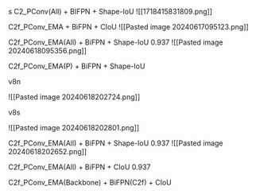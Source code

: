 s C2_PConv(All) + BIFPN +  Shape-IoU 
![[1718415831809.png]]


C2f_PConv_EMA + BiFPN + CIoU
![[Pasted image 20240617095123.png]]


C2f_PConv_EMA(All) + BiFPN + Shape-IoU  0.937
![[Pasted image 20240618095356.png]]

C2f_PConv_EMA(P) + BiFPN + Shape-IoU





v8n

![[Pasted image 20240618202724.png]]


v8s

![[Pasted image 20240618202801.png]]





C2f_PConv_EMA(All) + BiFPN + Shape-IoU  0.937
![[Pasted image 20240618202652.png]]

C2f_PConv_EMA(All) + BiFPN + CIoU   0.937





C2f_PConv_EMA(Backbone) + BiFPN(C2f) + CIoU